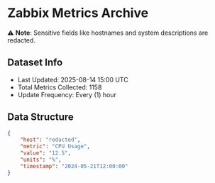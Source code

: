 # Zabbix Metrics Archive

⚠️ **Note**: Sensitive fields like hostnames and system descriptions are redacted.

## Dataset Info
- Last Updated: 2025-08-14 15:00 UTC
- Total Metrics Collected: 1158
- Update Frequency: Every (1) hour

## Data Structure
```json
{
    "host": "redacted",
    "metric": "CPU Usage",
    "value": "12.5",
    "units": "%",
    "timestamp": "2024-05-21T12:00:00"
}
```
